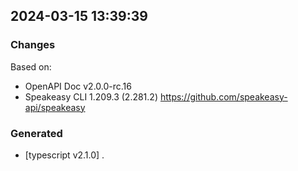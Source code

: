 

## 2024-03-15 13:39:39
### Changes
Based on:
- OpenAPI Doc v2.0.0-rc.16 
- Speakeasy CLI 1.209.3 (2.281.2) https://github.com/speakeasy-api/speakeasy
### Generated
- [typescript v2.1.0] .